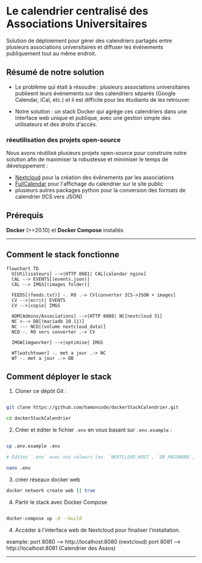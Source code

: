 # Le calendrier centralisé des Associations Universitaires

Solution de déploiement pour gérer des calendriers partagés entre plusieurs associations universitaires et diffuser les événements publiquement tout au même endroit.

## Résumé de notre solution

- Le problème qui était à résoudre : plusieurs associations universitaires publieent leurs événements sur des calendriers séparés (Google Calendar, iCal, etc.) et il est difficile pour les étudiants de les retrouver.

- Notre solution : un stack Docker qui agrège ces calendriers dans une interface web unique et publique, avec une gestion simple des utilisateurs et des droits d'accès.

### réeutilisation des projets open-source
Nous avons réutilisé plusieurs projets open-source pour construire notre solution afin de maximiser la robustesse et minimiser le temps de développement :

- [Nextcloud](https://nextcloud.com/) pour la création des évênements par les associations
- [FullCalendar](https://fullcalendar.io/) pour l'affichage du calendrier sur le site public
- plusieurs autres packages python pour la conversion des formats de calendrier (ICS vers JSON)

## Prérequis

**Docker** (>=20.10) et **Docker Compose** installés

---

## Comment le stack fonctionne


```mermaid
flowchart TD
  U[Utilisateurs] -->|HTTP 8081| CAL[calendar nginx]
  CAL --> EVENTS[(events.json)]
  CAL --> IMGS[(images folder)]

  FEEDS[(feeds.txt)] -. RO .-> CV[converter ICS->JSON + images]
  CV -->|ecrit| EVENTS
  CV -->|copie| IMGS

  ADM[Admins/Associations] -->|HTTP 8080| NC[nextcloud 31]
  NC <--> DB[(mariadb 10.11)]
  NC --- NCD[(volume nextcloud_data)]
  NCD -. RO vers converter .-> CV

  IMGW[imgworker] -->|optimise| IMGS

  WT[watchtower] -. met a jour .-> NC
  WT -. met a jour .-> DB

```



## Comment déployer le stack

1. Cloner ce dépôt Git :

```bash

git clone https://github.com/hamoncode/dockerStackCalendrier.git

cd dockerStackCalendrier

```

2. Créer et éditer le fichier `.env` en vous basant sur `.env.example` :

```bash

cp .env.example .env

# Éditez `.env` avec vos valeurs (ex. `NEXTCLOUD_HOST`, `DB_PASSWORD`, etc.)

nano .env

```

3. créer réseaux docker web

```bash
docker network create web || true

```

4. Partir le stack avec Docker Compose 

```bash

docker-compose up -d --build

```

4. Accéder à l'interface web de Nextcloud pour finaliser l'installation.

example: 
port 8080 --> http://localhost:8080 (nextcloud)
port 8081 --> http://localhost:8081 (Calendrier des Assos)

---


